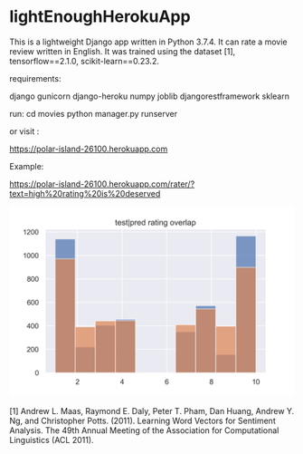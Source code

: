 # lightEnoughHerokuApp

This is a lightweight Django app written in Python 3.7.4. It can rate a movie review written in English. 
It was trained using the dataset [1], tensorflow==2.1.0, scikit-learn==0.23.2.

requirements:

django
gunicorn
django-heroku
numpy
joblib
djangorestframework
sklearn


run:
cd movies
python manager.py runserver

or visit :

https://polar-island-26100.herokuapp.com

Example:

https://polar-island-26100.herokuapp.com/rater/?text=high%20rating%20is%20deserved

![alt text](overlap.png)


[1] Andrew L. Maas, Raymond E. Daly, Peter T. Pham, Dan Huang, Andrew Y. Ng, and Christopher Potts. (2011). Learning Word Vectors for Sentiment Analysis. The 49th Annual Meeting of the Association for Computational Linguistics (ACL 2011).
